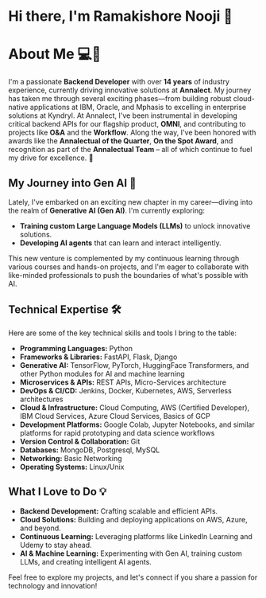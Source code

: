 # Hi there, I'm Ramakishore Nooji 👋

# About Me 💻🚀

I'm a passionate **Backend Developer** with over **14 years** of industry experience, currently driving innovative solutions at **Annalect**. My journey has taken me through several exciting phases—from building robust cloud-native applications at IBM, Oracle, and Mphasis to excelling in enterprise solutions at Kyndryl. At Annalect, I've been instrumental in developing critical backend APIs for our flagship product, **OMNI**, and contributing to projects like **O&A** and the **Workflow**. Along the way, I've been honored with awards like the **Annalectual of the Quarter**, **On the Spot Award**, and recognition as part of the **Annalectual Team** – all of which continue to fuel my drive for excellence. 🚀

## My Journey into Gen AI 🤖

Lately, I've embarked on an exciting new chapter in my career—diving into the realm of **Generative AI (Gen AI)**. I'm currently exploring:
- **Training custom Large Language Models (LLMs)** to unlock innovative solutions.
- **Developing AI agents** that can learn and interact intelligently.
  
This new venture is complemented by my continuous learning through various courses and hands-on projects, and I'm eager to collaborate with like-minded professionals to push the boundaries of what's possible with AI.

## Technical Expertise 🛠️

Here are some of the key technical skills and tools I bring to the table:

- **Programming Languages:** Python
- **Frameworks & Libraries:** FastAPI, Flask, Django
- **Generative AI:** TensorFlow, PyTorch, HuggingFace Transformers, and other Python modules for AI and machine learning
- **Microservices & APIs:** REST APIs, Micro-Services architecture
- **DevOps & CI/CD:** Jenkins, Docker, Kubernetes, AWS, Serverless architectures
- **Cloud & Infrastructure:** Cloud Computing, AWS (Certified Developer), IBM Cloud Services, Azure Cloud Services, Basics of GCP
- **Development Platforms:** Google Colab, Jupyter Notebooks, and similar platforms for rapid prototyping and data science workflows
- **Version Control & Collaboration:** Git
- **Databases:** MongoDB, Postgresql, MySQL
- **Networking:** Basic Networking
- **Operating Systems:** Linux/Unix

## What I Love to Do 💡

- **Backend Development:** Crafting scalable and efficient APIs.
- **Cloud Solutions:** Building and deploying applications on AWS, Azure, and beyond.
- **Continuous Learning:** Leveraging platforms like LinkedIn Learning and Udemy to stay ahead.
- **AI & Machine Learning:** Experimenting with Gen AI, training custom LLMs, and creating intelligent AI agents.

Feel free to explore my projects, and let's connect if you share a passion for technology and innovation!

<!-- Add any additional images or links as needed -->
